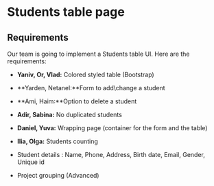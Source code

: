 # Students table page

## Requirements
Our team is going to implement a Students table UI. Here are the requirements:

- **Yaniv, Or, Vlad:** Colored styled table (Bootstrap) 
- **Yarden, Netanel:**Form to add\change a student 
- **Ami, Haim:**Option to delete a student 
- **Adir, Sabina:** No duplicated students
- **Daniel, Yuva:** Wrapping page (container for the form and the table)
- **Ilia, Olga:** Students counting

- Student details : Name, Phone, Address, Birth date, Email, Gender, Unique id

- Project grouping (Advanced)


